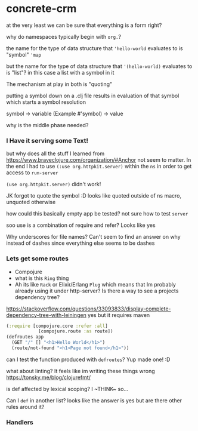 # concrete-crm

at the very least we can be sure that everything is a form right?

why do namespaces typically begin with `org.`?


the name for the type of data structure that `'hello-world` evaluates to is "symbol"
`'map`

but the name for the type of data structure that `'(hello-world)` evaluates to is "list"? in this case a list with a symbol in it

The mechanism at play in both is "quoting"

putting a symbol down on a .clj file results in
evaluation of that symbol which starts a  symbol resolution

symbol -> variable (Example #'symbol) -> value

why is the middle phase needed?


### I Have it serving some Text!
but why does all the stuff I learned from https://www.braveclojure.com/organization/#Anchor
not seem to matter. In the end I had to use `(:use org.httpkit.server)` within the `ns` in order to get access to `run-server`

`(use org.httpkit.server)` didn't work!

JK forgot to quote the symbol :D
looks like quoted outside of ns macro, unquoted otherwise

how could this basically empty app be tested?
not sure how to test `server`

soo use is a combination of require and refer?
Looks like yes

Why underscores for file names?
Can't seem to find an answer on why instead of dashes since everything else seems to be dashes

### Lets get some routes

- Compojure
- what is this `Ring` thing
- Ah its like `Rack` or  Elixir/Erlang `Plug`
  which means that Im probably already using it under http-server? Is there a way to see a projects dependency tree?

https://stackoverflow.com/questions/33093833/display-complete-dependency-tree-with-leiningen
yes but it requires maven


```clj
(:require [compojure.core :refer :all]
            [compojure.route :as route])
(defroutes app
  (GET "/" [] "<h1>Hello World</h1>")
  (route/not-found "<h1>Page not found</h1>"))
```


can I test the function produced with `defroutes`?
Yup made one! :D

what about linting? It feels like im writing these things wrong
https://tonsky.me/blog/clojurefmt/

is def affected by lexical scoping?
I ~THINK~ so...

Can I `def` in another list?
looks like the answer is yes but are there other rules around it?

### Handlers
